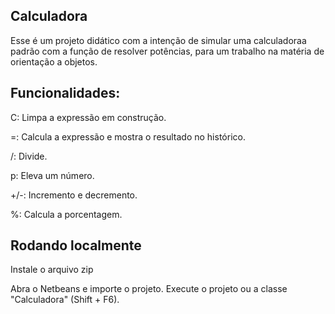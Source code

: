 ## Calculadora
Esse é um projeto didático com a intenção de simular uma calculadoraa padrão com a função de resolver potências, para um trabalho na matéria de orientação a objetos.


## Funcionalidades:
C: Limpa a expressão em construção.

=: Calcula a expressão e mostra o resultado no histórico.

/: Divide.

p: Eleva um número.

+/-: Incremento e decremento.

%: Calcula a porcentagem.

## Rodando localmente
Instale o arquivo zip

Abra o Netbeans e importe o projeto. Execute o projeto ou a classe "Calculadora" (Shift + F6).
